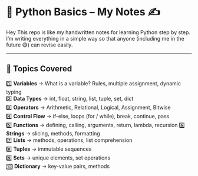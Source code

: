 # 🐍 Python Basics – My Notes ✍️

Hey  This repo is like my handwritten notes for learning Python step by step.  
I’m writing everything in a simple way so that anyone (including me in the future 😅) can revise easily.

---

## 📖 Topics Covered

1️⃣ **Variables** → What is a variable? Rules, multiple assignment, dynamic typing  
2️⃣ **Data Types** → int, float, string, list, tuple, set, dict  
3️⃣ **Operators** → Arithmetic, Relational, Logical, Assignment, Bitwise  
4️⃣ **Control Flow** → if-else, loops (for / while), break, continue, pass  
5️⃣ **Functions** → defining, calling, arguments, return, lambda, recursion
6️⃣ **Strings** → slicing, methods, formatting  
7️⃣ **Lists** → methods, operations, list comprehension  
8️⃣ **Tuples** → immutable sequences  
9️⃣ **Sets** → unique elements, set operations  
🔟 **Dictionary** → key-value pairs, methods  


